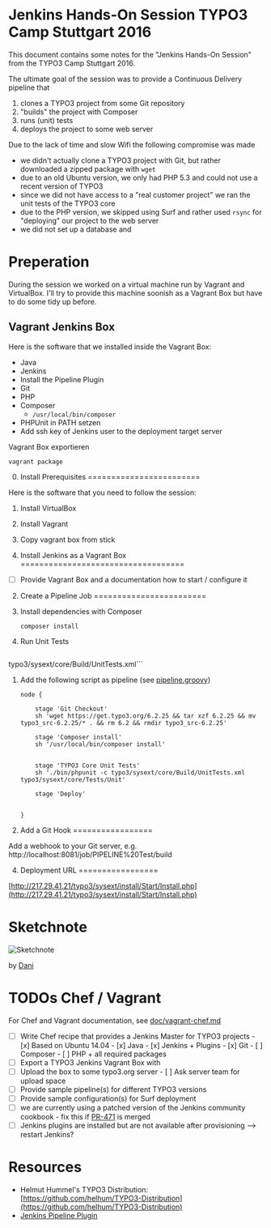 Jenkins Hands-On Session TYPO3 Camp Stuttgart 2016
==================================================

This document contains some notes for the "Jenkins Hands-On Session" from the TYPO3 Camp Stuttgart 2016.

The ultimate goal of the session was to provide a Continuous Delivery pipeline that

1. clones a TYPO3 project from some Git repository
1. "builds" the project with Composer
1. runs (unit) tests
1. deploys the project to some web server

Due to the lack of time and slow Wifi the following compromise was made

* we didn't actually clone a TYPO3 project with Git, but rather downloaded a zipped package with `wget`
* due to an old Ubuntu version, we only had PHP 5.3 and could not use a recent version of TYPO3
* since we did not have access to a "real customer project" we ran the unit tests of the TYPO3 core
* due to the PHP version, we skipped using Surf and rather used `rsync` for "deploying" our project to the web server
* we did not set up a database and 

Preperation
===========

During the session we worked on a virtual machine run by Vagrant and VirtualBox. I'll try to provide this machine soonish as a Vagrant Box but have to do some tidy up before.

Vagrant Jenkins Box
-------------------

Here is the software that we installed inside the Vagrant Box:

* Java
* Jenkins
* Install the Pipeline Plugin
* Git
* PHP
* Composer
  * `/usr/local/bin/composer`
* PHPUnit in PATH setzen
* Add ssh key of Jenkins user to the deployment target server

Vagrant Box exportieren

    vagrant package

0. Install Prerequisites
========================

Here is the software that you need to follow the session:

1. Install VirtualBox
1. Install Vagrant
1. Copy vagrant box from stick


1. Install Jenkins as a Vagrant Box
===================================

- [ ] Provide Vagrant Box and a documentation how to start / configure it


2. Create a Pipeline Job
========================

1. Install dependencies with Composer

   ```composer install```

1. Run Unit Tests

    ```phpunit -d memory_limit=-1 -c
typo3/sysext/core/Build/UnitTests.xml```

1. Add the following script as pipeline (see [pipeline.groovy](pipeline.groovy))

    ```
    node {

        stage 'Git Checkout'
        sh 'wget https://get.typo3.org/6.2.25 && tar xzf 6.2.25 && mv typo3_src-6.2.25/* . && rm 6.2 && rmdir typo3_src-6.2.25' 

        stage 'Composer install'
        sh '/usr/local/bin/composer install'


        stage 'TYPO3 Core Unit Tests'
        sh './bin/phpunit -c typo3/sysext/core/Build/UnitTests.xml typo3/sysext/core/Tests/Unit'

        stage 'Deploy'
        
        
    }
    ```

3. Add a Git Hook
=================

Add a webhook to your Git server, e.g. http://localhost:8081/job/PIPELINE%20Test/build


4. Deployment URL
=================

[http://217.29.41.21/typo3/sysext/install/Start/Install.php](http://217.29.41.21/typo3/sysext/install/Start/Install.php)

Sketchnote
==========

![Sketchnote](doc/images/sketchnote.jpg)

by [Dani](https://twitter.com/dgrammlich)

TODOs Chef / Vagrant
====================

For Chef and Vagrant documentation, see [doc/vagrant-chef.md](doc/vagrant-chef.md)

- [ ] Write Chef recipe that provides a Jenkins Master for TYPO3 projects
      - [x] Based on Ubuntu 14.04
      - [x] Java
      - [x] Jenkins + Plugins
      - [x] Git
      - [ ] Composer
      - [ ] PHP + all required packages
- [ ] Export a TYPO3 Jenkins Vagrant Box with
- [ ] Upload the box to some typo3.org server
      - [ ] Ask server team for upload space
- [ ] Provide sample pipeline(s) for different TYPO3 versions
- [ ] Provide sample configuration(s) for Surf deployment
- [ ] we are currently using a patched version of the Jenkins community cookbook - fix this if [PR-471](https://github.com/chef-cookbooks/jenkins/pull/471/files) is merged
- [ ] Jenkins plugins are installed but are not available after provisioning --> restart Jenkins?

Resources
=========

* Helmut Hummel's TYPO3 Distribution: [https://github.com/helhum/TYPO3-Distribution](https://github.com/helhum/TYPO3-Distribution)
* [Jenkins Pipeline Plugin](https://github.com/jenkinsci/pipeline-plugin/blob/master/README.md#introduction)
